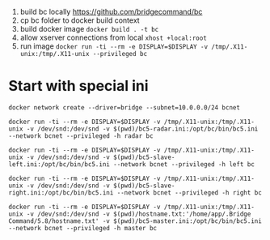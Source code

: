 1. build bc locally https://github.com/bridgecommand/bc
2. cp bc folder to docker build context
3. build docker image
```docker build . -t bc```
4. allow xserver connections from local 
```xhost +local:root```
5. run image
```docker run -ti --rm -e DISPLAY=$DISPLAY -v /tmp/.X11-unix:/tmp/.X11-unix --privileged bc```


# Start with special ini
```docker network create --driver=bridge --subnet=10.0.0.0/24 bcnet```

```docker run -ti --rm -e DISPLAY=$DISPLAY -v /tmp/.X11-unix:/tmp/.X11-unix -v /dev/snd:/dev/snd -v $(pwd)/bc5-radar.ini:/opt/bc/bin/bc5.ini --network bcnet --privileged -h radar bc ```

```docker run -ti --rm -e DISPLAY=$DISPLAY -v /tmp/.X11-unix:/tmp/.X11-unix -v /dev/snd:/dev/snd -v $(pwd)/bc5-slave-left.ini:/opt/bc/bin/bc5.ini --network bcnet --privileged -h left bc```

```docker run -ti --rm -e DISPLAY=$DISPLAY -v /tmp/.X11-unix:/tmp/.X11-unix -v /dev/snd:/dev/snd -v $(pwd)/bc5-slave-right.ini:/opt/bc/bin/bc5.ini --network bcnet --privileged -h right bc```

```docker run -ti --rm -e DISPLAY=$DISPLAY -v /tmp/.X11-unix:/tmp/.X11-unix -v /dev/snd:/dev/snd -v $(pwd)/hostname.txt:'/home/app/.Bridge Command/5.8/hostname.txt' -v $(pwd)/bc5-master.ini:/opt/bc/bin/bc5.ini --network bcnet --privileged -h master bc```
